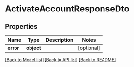 # ActivateAccountResponseDto

## Properties
Name | Type | Description | Notes
------------ | ------------- | ------------- | -------------
**error** | **object** |  | [optional] 

[[Back to Model list]](../../README.md#documentation-for-models) [[Back to API list]](../../README.md#documentation-for-api-endpoints) [[Back to README]](../../README.md)

